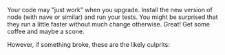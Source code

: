 Your code may "just work" when you upgrade.  Install the new version of node (with nave or similar) and run your tests.  You might be surprised that they run a little faster without much change otherwise. Great! Get some coffee and maybe a scone.

However, if something broke, these are the likely culprits: